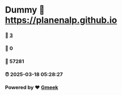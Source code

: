 # Dummy :link: https://planenalp.github.io 
### :page_facing_up: [3](https://planenalp.github.io/tag.html) 
### :speech_balloon: 0 
### :hibiscus: 57281 
### :alarm_clock: 2025-03-18 05:28:27 
### Powered by :heart: [Gmeek](https://github.com/Meekdai/Gmeek)
